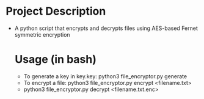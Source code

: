 # Project Description
- A python script that encrypts and decrypts files using AES-based Fernet symmetric encryption

  # Usage (in bash)
  - To generate a key in key.key: python3 file_encryptor.py generate
  - To encrypt a file: python3 file_encryptor.py encrypt <filename.txt>
  - python3 file_encryptor.py decrypt <filename.txt.enc>
